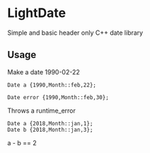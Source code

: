 # LightDate
Simple and basic header only C++ date library

## Usage

Make a date 1990-02-22
```
Date a {1990,Month::feb,22};
```

```
Date error {1990,Month::feb,30};
```
Throws a runtime_error

```
Date a {2018,Month::jan,1};
Date b {2018,Month::jan,3};
```
a - b == 2
